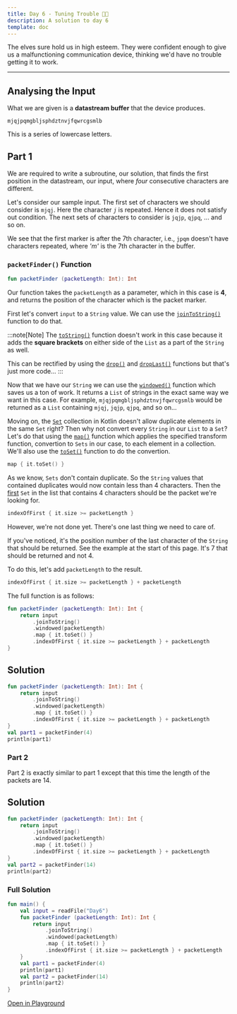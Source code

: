 ```yaml
---
title: Day 6 - Tuning Trouble 😵‍💫
description: A solution to day 6
template: doc
---
```


The elves sure hold us in high esteem. They were confident enough to give us a malfunctioning communication device, thinking we'd have no trouble getting it to work. 

---

## Analysing the Input

What we are given is a **datastream buffer** that the device produces.

```
mjqjpqmgbljsphdztnvjfqwrcgsmlb
```

This is a series of lowercase letters.

## Part 1

We are required to write a subroutine, our solution, that finds the first position in the datastream, our input, where *four* consecutive characters are different.

Let's consider our sample input. The first set of characters we should consider is `mjqj`. Here the character *`j`* is repeated. Hence it does not satisfy out condition. The next sets of characters to consider is `jqjp`, `qjpq`, ... and so on. 

We see that the first marker is after the 7th character, i.e., `jpqm` doesn't have characters repeated, where *'m'* is the 7th character in the buffer.

### `packetFinder()` Function

```kotlin
fun packetFinder (packetLength: Int): Int
```

Our function takes the `packetLength` as a parameter, which in this case is **4**, and returns the position of the character which is the packet marker.

First let's convert `input` to a `String` value. We can use the [`joinToString()`](https://kotlinlang.org/api/latest/jvm/stdlib/kotlin.sequences/join-to-string.html) function to do that.

:::note[Note]
The [`toString()`](https://kotlinlang.org/api/latest/jvm/stdlib/kotlin/to-string.html) function doesn't work in this case because it adds the **square brackets** on either side of the `List` as a part of the `String` as well.

This can be rectified by using the [`drop()`](https://kotlinlang.org/api/latest/jvm/stdlib/kotlin.text/drop.html) and [`dropLast()`](https://kotlinlang.org/api/latest/jvm/stdlib/kotlin.text/drop-last.html) functions but that's just more code...
:::

Now that we have our `String` we can use the [`windowed()`](https://kotlinlang.org/api/latest/jvm/stdlib/kotlin.collections/windowed.html) function which saves us a ton of work. It returns a `List` of strings in the exact same way we want in this case. For example, `mjqjpqmgbljsphdztnvjfqwrcgsmlb` would be returned as a `List` containing `mjqj`, `jqjp`, `qjpq`, and so on...

Moving on, the [`Set`](https://kotlinlang.org/docs/kotlin-tour-collections.html#set) collection in Kotlin doesn't allow duplicate elements in the same `Set` right? Then why not convert every `String` in our `List` to a `Set`? Let's do that using the [`map()`](https://kotlinlang.org/api/latest/jvm/stdlib/kotlin.collections/map.html) function which applies the specified transform function, convertion to `Sets` in our case, to each element in a collection. We'll also use the [`toSet()`](https://kotlinlang.org/api/latest/jvm/stdlib/kotlin.collections/to-set.html) function to do the convertion.

```kotlin
map { it.toSet() }
```

As we know, `Sets` don't contain duplicate. So the `String` values that contained duplicates would now contain less than 4 characters. Then the [first](https://kotlinlang.org/api/latest/jvm/stdlib/kotlin.collections/index-of-first.html) `Set` in the list that contains 4 characters should be the packet we're looking for.

```kotlin
indexOfFirst { it.size >= packetLength }
```

However, we're not done yet. There's one last thing we need to care of.

If you've noticed, it's the position number of the last character of the `String` that should be returned. See the example at the start of this page. It's 7 that should be returned and not 4.

To do this, let's add `packetLength` to the result.

```kotlin
indexOfFirst { it.size >= packetLength } + packetLength
```

The full function is as follows:

```kotlin
fun packetFinder (packetLength: Int): Int {
    return input
        .joinToString()
        .windowed(packetLength)
        .map { it.toSet() }
        .indexOfFirst { it.size >= packetLength } + packetLength
}
```

## Solution

```kotlin
fun packetFinder (packetLength: Int): Int {
    return input
        .joinToString()
        .windowed(packetLength)
        .map { it.toSet() }
        .indexOfFirst { it.size >= packetLength } + packetLength
}
val part1 = packetFinder(4)
println(part1)
```

### Part 2

Part 2 is exactly similar to part 1 except that this time the length of the packets are 14.

## Solution

```kotlin
fun packetFinder (packetLength: Int): Int {
    return input
        .joinToString()
        .windowed(packetLength)
        .map { it.toSet() }
        .indexOfFirst { it.size >= packetLength } + packetLength
}
val part2 = packetFinder(14)
println(part2)
```

### Full Solution

```kotlin
fun main() {
    val input = readFile("Day6")
    fun packetFinder (packetLength: Int): Int {
        return input
            .joinToString()
            .windowed(packetLength)
            .map { it.toSet() }
            .indexOfFirst { it.size >= packetLength } + packetLength
    }
    val part1 = packetFinder(4)
    println(part1)
    val part2 = packetFinder(14)
    println(part2)
}
```

[Open in Playground](https://pl.kotl.in/j9kcSIzlR)